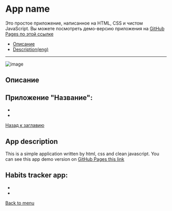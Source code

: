 # <a name='nav'>App name</a>

Это простое приложение, написанное на HTML, CSS и чистом JavaScript. Вы можете посмотреть демо-версию приложения на [GitHub Pages по этой ссылке](https://voverg.github.io/js-apps/link 'Посмотреть демо-версию')

- [Описание](#description)
- [Description(eng)](#description_eng)

---

![image](../main/img/habits.png)

## <a name='description'>Описание</a>
Приложение "Название":
- 
- 
- 

[Назад к заглавию](#nav)

## <a name='description_eng'>App description</a>
This is a simple application written by html, css and clean javascript. You can see this app demo version on [GitHub Pages this link](https://voverg.github.io/js-apps/link 'Look at demo')

Habits tracker app:
- 
- 
- 

[Back to menu](#nav)
